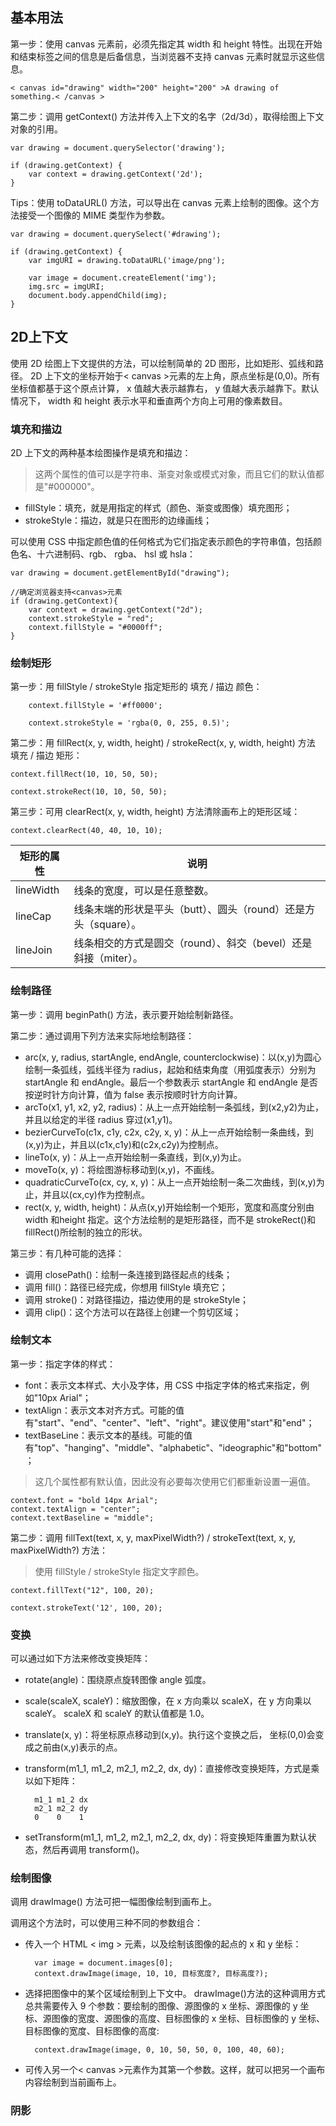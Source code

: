 ## 基本用法

第一步：使用 canvas 元素前，必须先指定其 width 和 height 特性。出现在开始和结束标签之间的信息是后备信息，当浏览器不支持 canvas 元素时就显示这些信息。

    < canvas id="drawing" width="200" height="200" >A drawing of something.< /canvas >

第二步：调用 getContext() 方法并传入上下文的名字（2d/3d），取得绘图上下文对象的引用。

    var drawing = document.querySelector('drawing');

    if (drawing.getContext) {
        var context = drawing.getContext('2d');
    }

Tips：使用 toDataURL() 方法，可以导出在 canvas 元素上绘制的图像。这个方法接受一个图像的 MIME 类型作为参数。

    var drawing = document.querySelect('#drawing');

    if (drawing.getContext) {
        var imgURI = drawing.toDataURL('image/png');

        var image = document.createElement('img');
        img.src = imgURI;
        document.body.appendChild(img);
    }

## 2D上下文

使用 2D 绘图上下文提供的方法，可以绘制简单的 2D 图形，比如矩形、弧线和路径。 2D 上下文的坐标开始于< canvas >元素的左上角，原点坐标是(0,0)。所有坐标值都基于这个原点计算， x 值越大表示越靠右， y 值越大表示越靠下。默认情况下， width 和 height 表示水平和垂直两个方向上可用的像素数目。

### 填充和描边

2D 上下文的两种基本绘图操作是填充和描边：

> 这两个属性的值可以是字符串、渐变对象或模式对象，而且它们的默认值都是"#000000"。

- fillStyle：填充，就是用指定的样式（颜色、渐变或图像）填充图形；
- strokeStyle：描边，就是只在图形的边缘画线；

可以使用 CSS 中指定颜色值的任何格式为它们指定表示颜色的字符串值，包括颜色名、十六进制码、rgb、 rgba、 hsl 或 hsla：

    var drawing = document.getElementById("drawing");

    //确定浏览器支持<canvas>元素
    if (drawing.getContext){
        var context = drawing.getContext("2d");
        context.strokeStyle = "red";
        context.fillStyle = "#0000ff";
    }

### 绘制矩形

第一步：用 fillStyle / strokeStyle 指定矩形的 填充 / 描边 颜色：

        context.fillStyle = '#ff0000';

        context.strokeStyle = 'rgba(0, 0, 255, 0.5)';

第二步：用 fillRect(x, y, width, height) / strokeRect(x, y, width, height) 方法 填充 / 描边 矩形：

    context.fillRect(10, 10, 50, 50);

    context.strokeRect(10, 10, 50, 50);

第三步：可用 clearRect(x, y, width, height) 方法清除画布上的矩形区域：

    context.clearRect(40, 40, 10, 10);

| 矩形的属性     | 说明                                      |
|-----------|-----------------------------------------|
| lineWidth | 线条的宽度，可以是任意整数。                          |
| lineCap   | 线条末端的形状是平头（butt）、圆头（round）还是方头（square）。 |
| lineJoin  | 线条相交的方式是圆交（round）、斜交（bevel）还是斜接（miter）。 |

### 绘制路径

第一步：调用 beginPath() 方法，表示要开始绘制新路径。

第二步：通过调用下列方法来实际地绘制路径：

- arc(x, y, radius, startAngle, endAngle, counterclockwise)：以(x,y)为圆心绘制一条弧线，弧线半径为 radius，起始和结束角度（用弧度表示）分别为 startAngle 和 endAngle。最后一个参数表示 startAngle 和 endAngle 是否按逆时针方向计算，值为 false 表示按顺时针方向计算。
- arcTo(x1, y1, x2, y2, radius)：从上一点开始绘制一条弧线，到(x2,y2)为止，并且以给定的半径 radius 穿过(x1,y1)。
- bezierCurveTo(c1x, c1y, c2x, c2y, x, y)：从上一点开始绘制一条曲线，到(x,y)为止，并且以(c1x,c1y)和(c2x,c2y)为控制点。
- lineTo(x, y)：从上一点开始绘制一条直线，到(x,y)为止。
- moveTo(x, y)：将绘图游标移动到(x,y)，不画线。
- quadraticCurveTo(cx, cy, x, y)：从上一点开始绘制一条二次曲线，到(x,y)为止，并且以(cx,cy)作为控制点。
- rect(x, y, width, height)：从点(x,y)开始绘制一个矩形，宽度和高度分别由 width 和height 指定。这个方法绘制的是矩形路径，而不是 strokeRect()和 fillRect()所绘制的独立的形状。

第三步：有几种可能的选择：

- 调用 closePath()：绘制一条连接到路径起点的线条；
- 调用 fill()：路径已经完成，你想用 fillStyle 填充它；
- 调用 stroke()：对路径描边，描边使用的是 strokeStyle；
- 调用 clip()：这个方法可以在路径上创建一个剪切区域；

### 绘制文本

第一步：指定字体的样式：

- font：表示文本样式、大小及字体，用 CSS 中指定字体的格式来指定，例如"10px Arial"；
- textAlign：表示文本对齐方式。可能的值有"start"、"end"、"center"、"left"、"right"。建议使用"start"和"end"；
- textBaseLine：表示文本的基线。可能的值有"top"、"hanging"、"middle"、"alphabetic"、"ideographic"和"bottom"；

> 这几个属性都有默认值，因此没有必要每次使用它们都重新设置一遍值。

    context.font = "bold 14px Arial";
    context.textAlign = "center";
    context.textBaseline = "middle";

第二步：调用 fillText(text, x, y, maxPixelWidth?) / strokeText(text, x, y, maxPixelWidth?) 方法：

> 使用 fillStyle / strokeStyle 指定文字颜色。

    context.fillText("12", 100, 20);

    context.strokeText('12', 100, 20);

### 变换

可以通过如下方法来修改变换矩阵：

- rotate(angle)：围绕原点旋转图像 angle 弧度。
- scale(scaleX, scaleY)：缩放图像，在 x 方向乘以 scaleX，在 y 方向乘以 scaleY。 scaleX 和 scaleY 的默认值都是 1.0。
- translate(x, y)：将坐标原点移动到(x,y)。执行这个变换之后， 坐标(0,0)会变成之前由(x,y)表示的点。
- transform(m1_1, m1_2, m2_1, m2_2, dx, dy)：直接修改变换矩阵，方式是乘以如下矩阵：

        m1_1 m1_2 dx
        m2_1 m2_2 dy
        0    0    1

- setTransform(m1\_1, m1\_2, m2\_1, m2\_2, dx, dy)：将变换矩阵重置为默认状态，然后再调用 transform()。

### 绘制图像

调用 drawImage() 方法可把一幅图像绘制到画布上。

调用这个方法时，可以使用三种不同的参数组合：

- 传入一个 HTML < img > 元素，以及绘制该图像的起点的 x 和 y 坐标：

        var image = document.images[0];
        context.drawImage(image, 10, 10, 目标宽度?, 目标高度?);


- 选择把图像中的某个区域绘制到上下文中。 drawImage()方法的这种调用方式总共需要传入 9 个参数：要绘制的图像、源图像的 x 坐标、源图像的 y 坐标、源图像的宽度、源图像的高度、目标图像的 x 坐标、目标图像的 y 坐标、目标图像的宽度、目标图像的高度:

        context.drawImage(image, 0, 10, 50, 50, 0, 100, 40, 60);

- 可传入另一个< canvas >元素作为其第一个参数。这样，就可以把另一个画布内容绘制到当前画布上。

### 阴影

